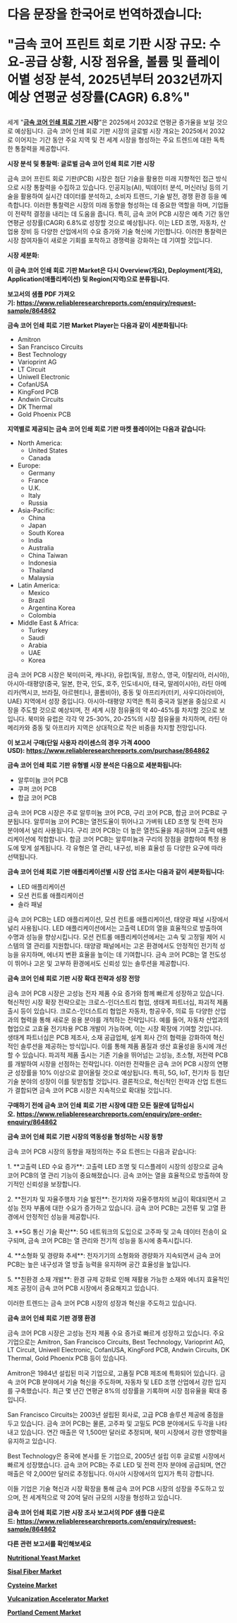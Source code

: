 <p><h1>다음 문장을 한국어로 번역하겠습니다:

"금속 코어 프린트 회로 기판 시장 규모: 수요-공급 상황, 시장 점유율, 볼륨 및 플레이어별 성장 분석, 2025년부터 2032년까지 예상 연평균 성장률(CAGR) 6.8%"</h1></p><p>세계 "<strong><a href="https://www.reliableresearchreports.com/metal-core-printed-circuit-board-r864862?utm_campaign=105&utm_medium=8&utm_source=Github&utm_content=ia&utm_term=25012025&utm_id=metal-core-printed-circuit-board">금속 코어 인쇄 회로 기판&nbsp;</a></strong><strong>시장</strong>"은 2025에서 2032로 연평균 증가율을 보일 것으로 예상됩니다. 금속 코어 인쇄 회로 기판 시장의 글로벌 시장 개요는 2025에서 2032로 이어지는 기간 동안 주요 지역 및 전 세계 시장을 형성하는 주요 트렌드에 대한 독특한 통찰력을 제공합니다.</p>
<p><strong>시장 분석 및 통찰력: 글로벌 금속 코어 인쇄 회로 기판 시장</strong></p>
<p><p>금속 코어 프린트 회로 기판(PCB) 시장은 첨단 기술을 활용한 미래 지향적인 접근 방식으로 시장 통찰력을 수집하고 있습니다. 인공지능(AI), 빅데이터 분석, 머신러닝 등의 기술을 활용하여 실시간 데이터를 분석하고, 소비자 트렌드, 기술 발전, 경쟁 환경 등을 예측합니다. 이러한 통찰력은 시장의 미래 동향을 형성하는 데 중요한 역할을 하며, 기업들이 전략적 결정을 내리는 데 도움을 줍니다. 특히, 금속 코어 PCB 시장은 예측 기간 동안 연평균 성장률(CAGR) 6.8%로 성장할 것으로 예상됩니다. 이는 LED 조명, 자동차, 산업용 장비 등 다양한 산업에서의 수요 증가와 기술 혁신에 기인합니다. 이러한 통찰력은 시장 참여자들이 새로운 기회를 포착하고 경쟁력을 강화하는 데 기여할 것입니다.</p><a href="%7CAUTHORITHY_DOMAIN_URL%7C?utm_campaign=105&utm_medium=8&utm_source=Github&utm_content=ia&utm_term=25012025&utm_id=metal-core-printed-circuit-board"></a></p>
<p><strong>시장 세분화:</strong></p>
<p><strong>이 금속 코어 인쇄 회로 기판 Market은 다시 Overview(개요), Deployment(개요), Application(애플리케이션) 및 Region(지역)으로 분류됩니다.</strong></p>
<p><strong>보고서의 샘플 PDF 가져오기:&nbsp;<a href="https://www.reliableresearchreports.com/enquiry/request-sample/864862?utm_campaign=105&utm_medium=8&utm_source=Github&utm_content=ia&utm_term=25012025&utm_id=metal-core-printed-circuit-board">https://www.reliableresearchreports.com/enquiry/request-sample/864862</a></strong><strong></strong></p>
<p><strong>금속 코어 인쇄 회로 기판 Market Player는 다음과 같이 세분화됩니다:</strong></p>
<p><ul><li>Amitron</li><li>San Francisco Circuits</li><li>Best Technology</li><li>Varioprint AG</li><li>LT Circuit</li><li>Uniwell Electronic</li><li>CofanUSA</li><li>KingFord PCB</li><li>Andwin Circuits</li><li>DK Thermal</li><li>Gold Phoenix PCB</li></ul></p>
<p><strong>지역별로 제공되는 금속 코어 인쇄 회로 기판 마켓 플레이어는 다음과 같습니다:</strong></p>
<p><ul>
    <li>
        North America:
        <ul>
            <li>United States</li>
            <li>Canada</li>
        </ul>
    </li>
    <li>
        Europe:
        <ul>
            <li>Germany</li>
            <li>France</li>
            <li>U.K.</li>
            <li>Italy</li>
            <li>Russia</li>
        </ul>
    </li>
    <li>
        Asia-Pacific:
        <ul>
            <li>China</li>
            <li>Japan</li>
            <li>South Korea</li>
            <li>India</li>
            <li>Australia</li>
            <li>China Taiwan</li>
            <li>Indonesia</li>
            <li>Thailand</li>
            <li>Malaysia</li>
        </ul>
    </li>
    <li>
        Latin America:
        <ul>
            <li>Mexico</li>
            <li>Brazil</li>
            <li>Argentina Korea</li>
            <li>Colombia</li>
        </ul>
    </li>
    <li>
        Middle East & Africa:
        <ul>
            <li>Turkey</li>
            <li>Saudi</li>
            <li>Arabia</li>
            <li>UAE</li>
            <li>Korea</li>
        </ul>
    </li>
    </ul></p>
<p><p>금속 코어 PCB 시장은 북미(미국, 캐나다), 유럽(독일, 프랑스, 영국, 이탈리아, 러시아), 아시아-태평양(중국, 일본, 한국, 인도, 호주, 인도네시아, 태국, 말레이시아), 라틴 아메리카(멕시코, 브라질, 아르헨티나, 콜롬비아), 중동 및 아프리카(터키, 사우디아라비아, UAE) 지역에서 성장 중입니다. 아시아-태평양 지역은 특히 중국과 일본을 중심으로 시장을 주도할 것으로 예상되며, 전 세계 시장 점유율의 약 40-45%를 차지할 것으로 보입니다. 북미와 유럽은 각각 약 25-30%, 20-25%의 시장 점유율을 차지하며, 라틴 아메리카와 중동 및 아프리카 지역은 상대적으로 작은 비중을 차지할 전망입니다.</p></p>
<p><strong>이 보고서 구매(단일 사용자 라이센스의 경우 가격 4000 USD):&nbsp;<a href="https://www.reliableresearchreports.com/purchase/864862?utm_campaign=105&utm_medium=8&utm_source=Github&utm_content=ia&utm_term=25012025&utm_id=metal-core-printed-circuit-board">https://www.reliableresearchreports.com/purchase/864862</a></strong></p>
<p><strong>금속 코어 인쇄 회로 기판 유형별 시장 분석은 다음으로 세분화됩니다:</strong></p>
<p><ul><li>알루미늄 코어 PCB</li><li>쿠퍼 코어 PCB</li><li>합금 코어 PCB</li></ul></p>
<p><p>금속 코어 PCB 시장은 주로 알루미늄 코어 PCB, 구리 코어 PCB, 합금 코어 PCB로 구분됩니다. 알루미늄 코어 PCB는 열전도율이 뛰어나고 가벼워 LED 조명 및 전력 전자 분야에서 널리 사용됩니다. 구리 코어 PCB는 더 높은 열전도율을 제공하며 고출력 애플리케이션에 적합합니다. 합금 코어 PCB는 알루미늄과 구리의 장점을 결합하여 특정 용도에 맞게 설계됩니다. 각 유형은 열 관리, 내구성, 비용 효율성 등 다양한 요구에 따라 선택됩니다.</p></p>
<p><strong>금속 코어 인쇄 회로 기판 애플리케이션별 시장 산업 조사는 다음과 같이 세분화됩니다:</strong></p>
<p><ul><li>LED 애플리케이션</li><li>모션 컨트롤 애플리케이션</li><li>솔라 패널</li></ul></p>
<p><p>금속 코어 PCB는 LED 애플리케이션, 모션 컨트롤 애플리케이션, 태양광 패널 시장에서 널리 사용됩니다. LED 애플리케이션에서는 고출력 LED의 열을 효율적으로 방출하여 수명과 성능을 향상시킵니다. 모션 컨트롤 애플리케이션에서는 고속 및 고정밀 제어 시스템의 열 관리를 지원합니다. 태양광 패널에서는 고온 환경에서도 안정적인 전기적 성능을 유지하며, 에너지 변환 효율을 높이는 데 기여합니다. 금속 코어 PCB는 열 전도성이 뛰어나 고온 및 고부하 환경에서도 신뢰성 있는 솔루션을 제공합니다.</p></p>
<p><strong>금속 코어 인쇄 회로 기판 시장 확대 전략과 성장 전망</strong></p>
<p><p>금속 코어 PCB 시장은 고성능 전자 제품 수요 증가와 함께 빠르게 성장하고 있습니다. 혁신적인 시장 확장 전략으로는 크로스-인더스트리 협업, 생태계 파트너십, 파괴적 제품 출시 등이 있습니다. 크로스-인더스트리 협업은 자동차, 항공우주, 의료 등 다양한 산업과의 협력을 통해 새로운 응용 분야를 개척하는 전략입니다. 예를 들어, 자동차 산업과의 협업으로 고효율 전기차용 PCB 개발이 가능하며, 이는 시장 확장에 기여할 것입니다. 생태계 파트너십은 PCB 제조사, 소재 공급업체, 설계 회사 간의 협력을 강화하여 혁신적인 솔루션을 제공하는 방식입니다. 이를 통해 제품 품질과 생산 효율성을 동시에 개선할 수 있습니다. 파괴적 제품 출시는 기존 기술을 뛰어넘는 고성능, 초소형, 저전력 PCB를 개발하여 시장을 선점하는 전략입니다. 이러한 전략들은 금속 코어 PCB 시장의 연평균 성장률을 10% 이상으로 끌어올릴 것으로 예상됩니다. 특히, 5G, IoT, 전기차 등 첨단 기술 분야의 성장이 이를 뒷받침할 것입니다. 결론적으로, 혁신적인 전략과 산업 트렌드가 결합되면 금속 코어 PCB 시장은 지속적으로 확대될 것입니다.</p></p>
<p><strong>구매하기 전에 금속 코어 인쇄 회로 기판 시장에 대한 모든 질문에 답하십시오.&nbsp;<a href="https://www.reliableresearchreports.com/enquiry/pre-order-enquiry/864862?utm_campaign=105&utm_medium=8&utm_source=Github&utm_content=ia&utm_term=25012025&utm_id=metal-core-printed-circuit-board">https://www.reliableresearchreports.com/enquiry/pre-order-enquiry/864862</a></strong><strong></strong></p>
<p><strong>금속 코어 인쇄 회로 기판 시장의 역동성을 형성하는 시장 동향</strong></p>
<p><p>금속 코어 PCB 시장의 동향을 재정의하는 주요 트렌드는 다음과 같습니다:</p><p>1. **고출력 LED 수요 증가**: 고출력 LED 조명 및 디스플레이 시장의 성장으로 금속 코어 PCB의 열 관리 기능이 중요해졌습니다. 금속 코어는 열을 효율적으로 방출하여 장기적인 신뢰성을 보장합니다.</p><p>2. **전기차 및 자율주행차 기술 발전**: 전기차와 자율주행차의 보급이 확대되면서 고성능 전자 부품에 대한 수요가 증가하고 있습니다. 금속 코어 PCB는 고전류 및 고열 환경에서 안정적인 성능을 제공합니다.</p><p>3. **5G 통신 기술 확산**: 5G 네트워크의 도입으로 고주파 및 고속 데이터 전송이 요구되며, 금속 코어 PCB는 열 관리와 전기적 성능을 동시에 충족시킵니다.</p><p>4. **소형화 및 경량화 추세**: 전자기기의 소형화와 경량화가 지속되면서 금속 코어 PCB는 높은 내구성과 열 방출 능력을 유지하며 공간 효율성을 높입니다.</p><p>5. **친환경 소재 개발**: 환경 규제 강화로 인해 재활용 가능한 소재와 에너지 효율적인 제조 공정이 금속 코어 PCB 시장에서 중요해지고 있습니다.</p><p>이러한 트렌드는 금속 코어 PCB 시장의 성장과 혁신을 주도하고 있습니다.</p></p>
<p><strong>금속 코어 인쇄 회로 기판 경쟁 환경</strong></p>
<p><p>금속 코어 PCB 시장은 고성능 전자 제품 수요 증가로 빠르게 성장하고 있습니다. 주요 기업으로는 Amitron, San Francisco Circuits, Best Technology, Varioprint AG, LT Circuit, Uniwell Electronic, CofanUSA, KingFord PCB, Andwin Circuits, DK Thermal, Gold Phoenix PCB 등이 있습니다.</p><p>Amitron은 1984년 설립된 미국 기업으로, 고품질 PCB 제조에 특화되어 있습니다. 금속 코어 PCB 분야에서 기술 혁신을 주도하며, 자동차 및 LED 조명 산업에서 강한 입지를 구축했습니다. 최근 몇 년간 연평균 8%의 성장률을 기록하며 시장 점유율을 확대 중입니다.</p><p>San Francisco Circuits는 2003년 설립된 회사로, 고급 PCB 솔루션 제공에 중점을 두고 있습니다. 금속 코어 PCB는 물론, 고주파 및 고밀도 PCB 분야에서도 두각을 나타내고 있습니다. 연간 매출은 약 1,500만 달러로 추정되며, 북미 시장에서 강한 영향력을 유지하고 있습니다.</p><p>Best Technology은 중국에 본사를 둔 기업으로, 2005년 설립 이후 글로벌 시장에서 빠르게 성장했습니다. 금속 코어 PCB는 주로 LED 및 전력 전자 분야에 공급되며, 연간 매출은 약 2,000만 달러로 추정됩니다. 아시아 시장에서의 입지가 특히 강합니다.</p><p>이들 기업은 기술 혁신과 시장 확장을 통해 금속 코어 PCB 시장의 성장을 주도하고 있으며, 전 세계적으로 약 20억 달러 규모의 시장을 형성하고 있습니다.</p></p>
<p><strong>금속 코어 인쇄 회로 기판 시장 조사 보고서의 PDF 샘플 다운로드:&nbsp;<a href="https://www.reliableresearchreports.com/enquiry/request-sample/864862?utm_campaign=105&utm_medium=8&utm_source=Github&utm_content=ia&utm_term=25012025&utm_id=metal-core-printed-circuit-board">https://www.reliableresearchreports.com/enquiry/request-sample/864862</a></strong></p>
<p><strong></strong></p>
<p><strong></strong></p>
<p><strong></strong></p>
<p><strong></strong></p>
<p><strong>다른 관련 보고서를 확인해보세요</strong></p>
<p><strong><p><a href="https://github.com/agdonthisa/Market-Research-Report-List-1/blob/main/nutritional-yeast-market.md?utm_campaign=105&utm_medium=8&utm_source=Github&utm_content=ia&utm_term=25012025&utm_id=metal-core-printed-circuit-board">Nutritional Yeast Market</a></p><p><a href="https://github.com/jawelling7979/Market-Research-Report-List-1/blob/main/sisal-fiber-market.md?utm_campaign=105&utm_medium=8&utm_source=Github&utm_content=ia&utm_term=25012025&utm_id=metal-core-printed-circuit-board">Sisal Fiber Market</a></p><p><a href="https://github.com/akaalahk/Market-Research-Report-List-1/blob/main/cysteine-market.md?utm_campaign=105&utm_medium=8&utm_source=Github&utm_content=ia&utm_term=25012025&utm_id=metal-core-printed-circuit-board">Cysteine Market</a></p><p><a href="https://github.com/biomochaben4/Market-Research-Report-List-1/blob/main/vulcanization-accelerator-market.md?utm_campaign=105&utm_medium=8&utm_source=Github&utm_content=ia&utm_term=25012025&utm_id=metal-core-printed-circuit-board">Vulcanization Accelerator Market</a></p><p><a href="https://github.com/penglatilles/Market-Research-Report-List-1/blob/main/portland-cement-market.md?utm_campaign=105&utm_medium=8&utm_source=Github&utm_content=ia&utm_term=25012025&utm_id=metal-core-printed-circuit-board">Portland Cement Market</a></p></strong></p>